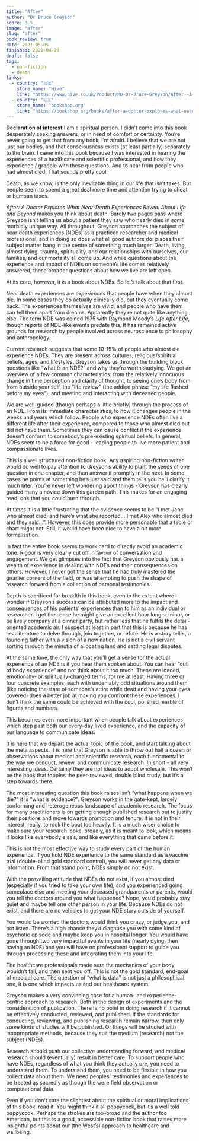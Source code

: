 ```yaml
---
title: "After"
author: "Dr Bruce Greyson"
score: 3.5
image: "after"
slug: "after"
book_review: true
date: 2021-05-05
finished: 2021-04-20
draft: false
tags:
  - non-fiction
  - death
links:
  - country: "🇬🇧"
    store_name: "Hive"
    link: "https://www.hive.co.uk/Product/MD-Dr-Bruce-Greyson/After--A-Doctor-Explores-What-Near-Death-Experiences-Reve/25523446"
  - country: "🇺🇸"
    store_name: "bookshop.org"
    link: "https://bookshop.org/books/after-a-doctor-explores-what-near-death-experiences-reveal-about-life-and-beyond/9781250263032"
---
```


**Declaration of interest** I am a spiritual person. I didn’t come into this book desperately seeking answers, or in need of comfort or certainty. You’re never going to get that from any book, I’m afraid. I believe that we are not just our bodies, and that consciousness exists (at least partially) separately to the brain. I came into this book because I was interested in hearing the experiences of a healthcare and scientific professional, and how they experience / grapple with these questions. And to hear from people who had almost died. That sounds pretty cool.

Death, as we know, is the only inevitable thing in our life that isn’t taxes. But people seem to spend a great deal more time and attention trying to cheat or bemoan taxes.

_After: A Doctor Explores What Near-Death Experiences Reveal About Life and Beyond_ makes you think about death. Barely two pages pass where Greyson isn’t telling us about a patient they saw who nearly died in some morbidly unique way. All throughout, Greyson approaches the subject of near death experiences (NDEs) as a practiced researcher and medical professional, and in doing so does what all good authors do: places their subject matter bang in the centre of something much larger. Death, living, almost dying, trauma, spirituality, and our relationships with ourselves, our families, and our mortality all come up. And while questions about the experience and impact of NDEs on someone’s life comes relatively answered, these broader questions about how we live are left open.

At its core, however, it is a book about NDEs. So let’s talk about that first.

Near death experiences are _experiences_ that people have when they almost die. In some cases they do actually clinically die, but they eventually come back. The experiences themselves are vivid, and people who have them can tell them apart from dreams. Apparently they’re not quite like anything else. The term NDE was coined 1975 with Raymond Moody’s _Life After Life_, though reports of NDE-like events predate this. It has remained active grounds for research by people involved across neuroscience to philosophy and anthropology.

Current research suggests that some 10-15% of people who almost die experience NDEs. They are present across cultures, religious/spiritual beliefs, ages, and lifestyles. Greyson takes us through the building block questions like “what _is_ an NDE?” and why they’re worth studying. We get an overview of a few common characteristics: from the relatively innocuous change in time perception and clarity of thought, to seeing one’s body from from outside your self, the “life review” (the addled phrase “my life flashed before my eyes”), and meeting and interacting with deceased people.

We are well-guided (though perhaps a little briefly) through the process of an NDE. From its immediate characteristics, to how it changes people in the weeks and years which follow. People who experience NDEs often live a different life after their experience, compared to those who almost died but did not have them. Sometimes they can cause conflict if the experience doesn’t conform to somebody’s pre-existing spiritual beliefs. In general, NDEs seem to be a force for good - leading people to live more patient and compassionate lives.

This is a well structured non-fiction book. Any aspiring non-fiction writer would do well to pay attention to Greyson’s ability to plant the seeds of one question in one chapter, and then answer it promptly in the next. In some cases he points at something he’s just said and them tells you he’ll clarify it much later. You’re never left wondering about things - Greyson has clearly guided many a novice down this garden path. This makes for an engaging read, one that you could burn through.

At times it is a little frustrating that the evidence seems to be “I met Jane who almost died, and here’s what she reported… I met Alex who almost died and they said…”. However, this does provide more personable that a table or chart might not. Still, it would have been nice to have a bit more formalisation.

In fact the entire book seems to work hard to directly avoid an academic tone. Rigour is very clearly cut off in favour of conversation and engagement. We get glimpses into the fact that Greyson obviously has a wealth of experience in dealing with NDEs and their consequences on others. However, I never got the sense that he had truly mastered the gnarlier corners of the field, or was attempting to push the shape of research forward from a collection of personal testimonies.

Depth is sacrificed for breadth in this book, even to the extent where I wonder if Greyson’s success can be attributed more to the impact and consequences of his patients’ experiences than to him as an individual or researcher. I get the sense he might give an excellent hour long seminar, or be lively company at a dinner party, but rather less that he fulfils the detail-oriented academic air. I suspect at least in part that this is because he has less literature to delve through, join together, or refute. He is a story teller, a founding father with a vision of a new nation. He is not a civil servant sorting through the minutia of allocating land and settling legal disputes.

At the same time, the only way that you’ll get a sense for the actual experience of an NDE is if you hear them spoken about. You can hear “out of body experience” and not think about it too much. These are loaded, emotionally- or spiritually-charged terms, for me at least. Having three or four concrete examples, each with undeniably odd situations around them (like noticing the state of someone’s attire while dead and having your eyes covered) does a better job at making you confront these experiences. I don’t think the same could be achieved with the cool, polished marble of figures and numbers.

This becomes even more important when people talk about experiences which step past both our every-day lived experience, and the capacity of our language to communicate ideas.

It is here that we depart the actual topic of the book, and start talking about the meta aspects. It is here that Greyson is able to throw out half a dozen or observations about medical and scientific research, each fundamental to the way we conduct, review, and communicate research. In short - all very interesting ideas. Certainly they are not ideas to adopt wholesale. This won’t be the book that topples the peer-reviewed, double blind study, but it’s a step towards there.

The most interesting question this book raises isn’t “what happens when we die?” it is “what is evidence?”. Greyson works in the gate-kept, largely conforming and heterogeneous landscape of academic research. The focus for many practitioners is on getting enough published research out to justify their positions and move towards promotion and tenure. It is not in their interest, really, to rock the boat too heavily. It is a much wiser choice to make sure your research looks, broadly, as it is meant to look, which means it looks like everybody else’s, and like everything that came before it.

This is not the most effective way to study every part of the human experience. If you hold NDE experience to the same standard as a vaccine trial (double-blind gold standard control), you will never get any data or information. From that stand point, NDEs simply do not exist.

With the prevailing attitude that NDEs do not exist, if you almost died (especially if you tried to take your own life), and you experienced going someplace else and meeting your deceased grandparents or parents, would you tell the doctors around you what happened? Nope, you’d probably stay quiet and maybe tell one other person in your life. Because NDEs do not exist, and there are no vehicles to get your NDE story outside of yourself.

You would be worried the doctors would think you crazy, or judge you, and not listen. There’s a high chance they’d diagnose you with some kind of psychotic episode and maybe keep you in hospital longer. You would have gone through two very impactful events in your life (nearly dying, then having an NDE) and you will have no professional support to guide you through processing these and integrating them into your life.

The healthcare professionals made sure the mechanics of your body wouldn’t fail, and then sent you off. This is not the gold standard, end-goal of medical care. The question of “what is data” is not just a philosophical one, it is one which impacts us and our healthcare system.

Greyson makes a very convincing case for a human- and experience-centric approach to research. Both in the design of experiments and the consideration of publication. There is no point in doing research if it cannot be effectively conducted, reviewed, and published. If the standards for conducting, reviewing, and publishing research remain narrow, then only some kinds of studies will be published. Or things will be studied with inappropriate methods, because they suit the medium (research) not the subject (NDEs).

Research should push our collective understanding forward, and medical research should (eventually) result in better care. To support people who have NDEs, regardless of what you think they actually _are_, you need to understand them. To understand them, you need to be flexible in how you collect data about them. We need peoples’ testimonies and experiences to be treated as sacredly as though the were field observation or computational data.

Even if you don’t care the slightest about the spiritual or moral implications of this book, read it. You might think it all poppycock, but it’s a well told poppycock. Perhaps the strokes are too-broad and the author too American, but this is a good, accessible non-fiction book that raises more insightful points about our (the West’s) approach to healthcare and wellbeing.
